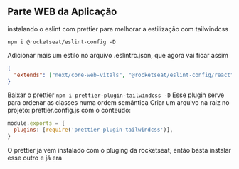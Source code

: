 ## Parte WEB da Aplicação

instalando o eslint com prettier para melhorar a estilização com tailwindcss

<code>npm i @rocketseat/eslint-config -D</code>

Adicionar mais um estilo no arquivo .eslintrc.json, que agora vai ficar assim 

```json
{
  "extends": ["next/core-web-vitals", "@rocketseat/eslint-config/react"]
}
```

Baixar o prettier <code>npm i prettier-plugin-tailwindcss -D</code>
Esse plugin serve para ordenar as classes numa ordem semântica
Criar um arquivo na raiz no projeto: prettier.config.js com o conteúdo:

```js
module.exports = {
  plugins: [require('prettier-plugin-tailwindcss')],
}
```

O prettier ja vem instalado com o pluging da rocketseat, então basta instalar esse outro e já era